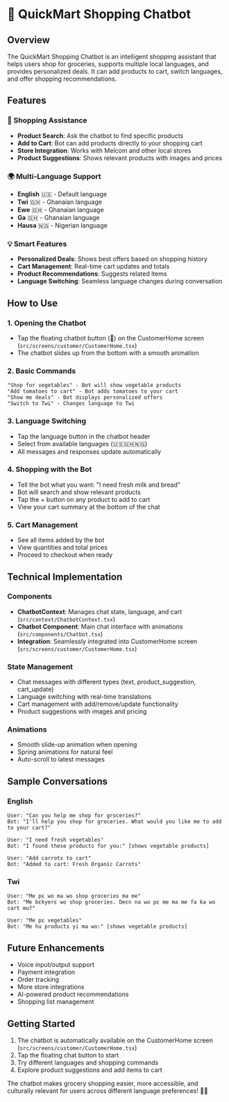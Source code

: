# 🤖 QuickMart Shopping Chatbot

## Overview
The QuickMart Shopping Chatbot is an intelligent shopping assistant that helps users shop for groceries, supports multiple local languages, and provides personalized deals. It can add products to cart, switch languages, and offer shopping recommendations.

## Features

### 🛒 Shopping Assistance
- **Product Search**: Ask the chatbot to find specific products
- **Add to Cart**: Bot can add products directly to your shopping cart
- **Store Integration**: Works with Melcom and other local stores
- **Product Suggestions**: Shows relevant products with images and prices

### 🌍 Multi-Language Support
- **English** 🇺🇸 - Default language
- **Twi** 🇬🇭 - Ghanaian language
- **Ewe** 🇬🇭 - Ghanaian language  
- **Ga** 🇬🇭 - Ghanaian language
- **Hausa** 🇳🇬 - Nigerian language

### 💡 Smart Features
- **Personalized Deals**: Shows best offers based on shopping history
- **Cart Management**: Real-time cart updates and totals
- **Product Recommendations**: Suggests related items
- **Language Switching**: Seamless language changes during conversation

## How to Use

### 1. Opening the Chatbot
- Tap the floating chatbot button (💬) on the CustomerHome screen (`src/screens/customer/CustomerHome.tsx`)
- The chatbot slides up from the bottom with a smooth animation

### 2. Basic Commands
```
"Shop for vegetables" - Bot will show vegetable products
"Add tomatoes to cart" - Bot adds tomatoes to your cart
"Show me deals" - Bot displays personalized offers
"Switch to Twi" - Changes language to Twi
```

### 3. Language Switching
- Tap the language button in the chatbot header
- Select from available languages (🇺🇸🇬🇭🇳🇬)
- All messages and responses update automatically

### 4. Shopping with the Bot
- Tell the bot what you want: "I need fresh milk and bread"
- Bot will search and show relevant products
- Tap the + button on any product to add to cart
- View your cart summary at the bottom of the chat

### 5. Cart Management
- See all items added by the bot
- View quantities and total prices
- Proceed to checkout when ready

## Technical Implementation

### Components
- **ChatbotContext**: Manages chat state, language, and cart (`src/context/ChatbotContext.tsx`)
- **Chatbot Component**: Main chat interface with animations (`src/components/Chatbot.tsx`)
- **Integration**: Seamlessly integrated into CustomerHome screen (`src/screens/customer/CustomerHome.tsx`)

### State Management
- Chat messages with different types (text, product_suggestion, cart_update)
- Language switching with real-time translations
- Cart management with add/remove/update functionality
- Product suggestions with images and pricing

### Animations
- Smooth slide-up animation when opening
- Spring animations for natural feel
- Auto-scroll to latest messages

## Sample Conversations

### English
```
User: "Can you help me shop for groceries?"
Bot: "I'll help you shop for groceries. What would you like me to add to your cart?"

User: "I need fresh vegetables"
Bot: "I found these products for you:" [shows vegetable products]

User: "Add carrots to cart"
Bot: "Added to cart: Fresh Organic Carrots"
```

### Twi
```
User: "Me pɛ wo ma wo shop groceries ma me"
Bot: "Me bɛkyerɛ wo shop groceries. Deɛn na wo pɛ me ma me fa ka wo cart mu?"

User: "Me pɛ vegetables"
Bot: "Me hu products yi ma wo:" [shows vegetable products]
```

## Future Enhancements
- Voice input/output support
- Payment integration
- Order tracking
- More store integrations
- AI-powered product recommendations
- Shopping list management

## Getting Started
1. The chatbot is automatically available on the CustomerHome screen (`src/screens/customer/CustomerHome.tsx`)
2. Tap the floating chat button to start
3. Try different languages and shopping commands
4. Explore product suggestions and add items to cart

The chatbot makes grocery shopping easier, more accessible, and culturally relevant for users across different language preferences! 🛒✨
